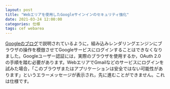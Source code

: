 ```yaml
---
layout: post
title: "Webエリアを使用したGoogleサインインのセキュリティ強化"
date: 2021-03-24 12:00:00
categories: 仕様
tags: cef webarea 
---
```


<i class="fa fa-external-link" aria-hidden="true"></i> [Googleのブログ](https://developers.googleblog.com/2020/08/guidance-for-our-effort-to-block-less-secure-browser-and-apps.html)で説明されているように，組み込みレンダリングエンジンにブラウザの操作を模倣させてGoogleサービスにログインすることはできなくなりました。Googleユーザー認証には，実際のブラウザを使用するか，OAuth 2.0の手順を踏む必要があります。WebエリアでGmailなどのサービスにログインを試みた場合，「このブラウザまたはアプリケーションは安全ではない可能性があります」というエラーメッセージが表示され，先に進むことができません。これは仕様です。
